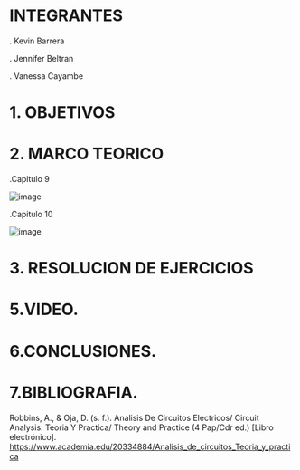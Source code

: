 # INTEGRANTES

. Kevin Barrera

. Jennifer Beltran

. Vanessa Cayambe

# 1. OBJETIVOS



# 2. MARCO TEORICO

.Capitulo 9

![image](https://user-images.githubusercontent.com/84421020/126576819-3322a500-bb23-4606-b6d9-766c1c16b3f7.png)

.Capitulo 10

![image](https://user-images.githubusercontent.com/84421020/126581432-be1af4b3-d847-4c1c-a82b-99b3d8cb70f6.png)

# 3. RESOLUCION DE EJERCICIOS



# 5.VIDEO.



# 6.CONCLUSIONES.



# 7.BIBLIOGRAFIA.

Robbins, A., & Oja, D. (s. f.). Analisis De Circuitos Electricos/ Circuit Analysis: Teoria Y Practica/ Theory and Practice (4 Pap/Cdr ed.) [Libro electrónico]. https://www.academia.edu/20334884/Analisis_de_circuitos_Teoria_y_practica

